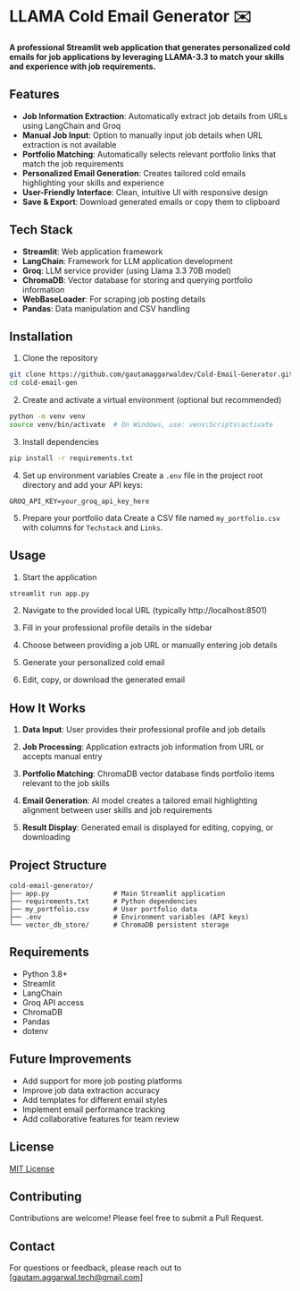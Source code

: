 # LLAMA Cold Email Generator ✉️

**A professional Streamlit web application that generates personalized cold emails for job applications by leveraging LLAMA-3.3 to match your skills and experience with job requirements.**

## Features

- **Job Information Extraction**: Automatically extract job details from URLs using LangChain and Groq
- **Manual Job Input**: Option to manually input job details when URL extraction is not available
- **Portfolio Matching**: Automatically selects relevant portfolio links that match the job requirements
- **Personalized Email Generation**: Creates tailored cold emails highlighting your skills and experience
- **User-Friendly Interface**: Clean, intuitive UI with responsive design
- **Save & Export**: Download generated emails or copy them to clipboard

## Tech Stack

- **Streamlit**: Web application framework
- **LangChain**: Framework for LLM application development
- **Groq**: LLM service provider (using Llama 3.3 70B model)
- **ChromaDB**: Vector database for storing and querying portfolio information
- **WebBaseLoader**: For scraping job posting details
- **Pandas**: Data manipulation and CSV handling

## Installation

1. Clone the repository
```bash
git clone https://github.com/gautamaggarwaldev/Cold-Email-Generator.git
cd cold-email-gen
```

2. Create and activate a virtual environment (optional but recommended)
```bash
python -m venv venv
source venv/bin/activate  # On Windows, use: venv\Scripts\activate
```

3. Install dependencies
```bash
pip install -r requirements.txt
```

4. Set up environment variables
Create a `.env` file in the project root directory and add your API keys:
```
GROQ_API_KEY=your_groq_api_key_here
```

5. Prepare your portfolio data
Create a CSV file named `my_portfolio.csv` with columns for `Techstack` and `Links`.

## Usage

1. Start the application
```bash
streamlit run app.py
```

2. Navigate to the provided local URL (typically http://localhost:8501)

3. Fill in your professional profile details in the sidebar

4. Choose between providing a job URL or manually entering job details

5. Generate your personalized cold email

6. Edit, copy, or download the generated email

## How It Works

1. **Data Input**: User provides their professional profile and job details

2. **Job Processing**: Application extracts job information from URL or accepts manual entry

3. **Portfolio Matching**: ChromaDB vector database finds portfolio items relevant to the job skills

4. **Email Generation**: AI model creates a tailored email highlighting alignment between user skills and job requirements

5. **Result Display**: Generated email is displayed for editing, copying, or downloading

## Project Structure

```
cold-email-generator/
├── app.py                # Main Streamlit application
├── requirements.txt      # Python dependencies
├── my_portfolio.csv      # User portfolio data
├── .env                  # Environment variables (API keys)
└── vector_db_store/      # ChromaDB persistent storage
```

## Requirements

- Python 3.8+
- Streamlit
- LangChain
- Groq API access
- ChromaDB
- Pandas
- dotenv

## Future Improvements

- Add support for more job posting platforms
- Improve job data extraction accuracy
- Add templates for different email styles
- Implement email performance tracking
- Add collaborative features for team review

## License

[MIT License](LICENSE)

## Contributing

Contributions are welcome! Please feel free to submit a Pull Request.

## Contact

For questions or feedback, please reach out to [gautam.aggarwal.tech@gmail.com]